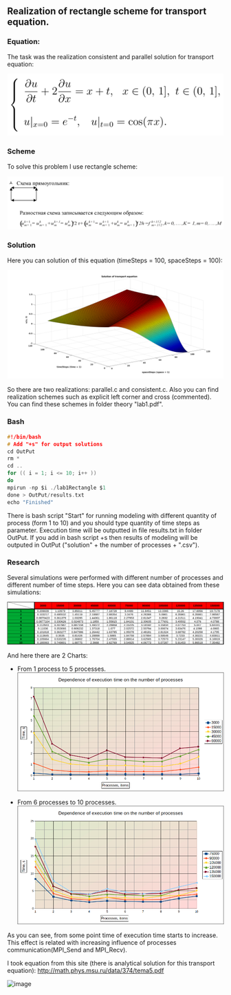 ## Realization of rectangle scheme for transport equation.
### Equation:
The task was the realization consistent and parallel solution for transport equation: 

![](https://github.com/zigal0/MPI/blob/main/theory/Equation.png)

### Scheme
To solve this problem I use rectangle scheme:

![](https://github.com/zigal0/MPI/blob/main/theory/Scheme.png)

### Solution
Here you can solution of this equation (timeSteps = 100, spaceSteps = 100):

![](https://github.com/zigal0/MPI/blob/main/lab1Rectangle/Results/Solution.png)

So there are two realizations: parallel.c and consistent.c. Also you can find realization schemes such as explicit left corner and cross (commented). 
You can find these schemes in folder theory "lab1.pdf".
### Bash
```c
#!/bin/bash
# Add "+s" for output solutions
cd OutPut
rm *
cd ..
for (( i = 1; i <= 10; i++ ))
do
mpirun -np $i ./lab1Rectangle $1
done > OutPut/results.txt
echo "Finished"

```
There is bash script "Start" for running modeling with different quantity of process (form 1 to 10) and you should type quantity of time steps as parameter. Execution time will be outputted in file results.txt in folder OutPut.
If you add in bash script +s then results of modeling will be outputed in OutPut ("solution" + the number of processes + ".csv").

### Research
Several simulations were performed with different number of processes and different number of time steps. 
Here you can see data obtained from these simulations:

![](https://github.com/zigal0/MPI/blob/main/lab1Rectangle/Results/Table.png)

And here there are 2 Charts:

* From 1 process to 5 processes.
![](https://github.com/zigal0/MPI/blob/main/lab1Rectangle/Results/From1To5.png)

* From 6 processes to 10 processes.
![](https://github.com/zigal0/MPI/blob/main/lab1Rectangle/Results/From6To10.png)

As you can see, from some point time of execution time starts to increase. This effect is related with increasing influence of processes communication(MPI_Send and MPI_Recv).


I took equation from this site (there is analytical solution for this transport equation): http://math.phys.msu.ru/data/374/tema5.pdf

![image](https://user-images.githubusercontent.com/43552875/115744180-0095ae80-a39b-11eb-9322-118fc35017cd.png)
